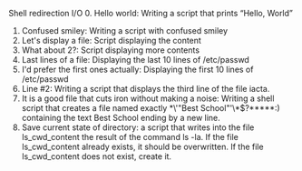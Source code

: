 Shell redirection I/O
0. Hello world: Writing a script that prints “Hello, World”
1. Confused smiley: Writing a script with confused smiley
2. Let's display a file: Script displaying the content
3. What about 2?: Script displaying more contents
4. Last lines of a file: Displaying the last 10 lines of /etc/passwd
5. I'd prefer the first ones actually: Displaying the first 10 lines of /etc/passwd
6. Line #2: Writing a script that displays the third line of the file iacta.
7. It is a good file that cuts iron without making a noise: Writing a shell script that creates a file named exactly \*\\'"Best School"\'\\*$\?\*\*\*\*\*:) containing the text Best School ending by a new line.
8. Save current state of directory: a script that writes into the file ls_cwd_content the result of the command ls -la. If the file ls_cwd_content already exists, it should be overwritten. If the file ls_cwd_content does not exist, create it.
